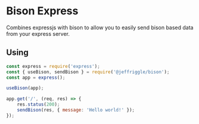 # Bison Express
Combines expressjs with bison to allow you to easily send bison based data from your express server.

## Using

```javascript
const express = require('express');
const { useBison, sendBison } = require('@jeffriggle/bison');
const app = express();

useBison(app);

app.get('/', (req, res) => {
    res.status(200);
    sendBison(res, { message: 'Hello world!' });
});
```